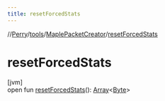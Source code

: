 ```yaml
---
title: resetForcedStats
---
```

//[Perry](../../../index.html)/[tools](../index.html)/[MaplePacketCreator](index.html)/[resetForcedStats](reset-forced-stats.html)



# resetForcedStats



[jvm]\
open fun [resetForcedStats](reset-forced-stats.html)(): [Array](https://kotlinlang.org/api/latest/jvm/stdlib/kotlin/-array/index.html)&lt;[Byte](https://kotlinlang.org/api/latest/jvm/stdlib/kotlin/-byte/index.html)&gt;




